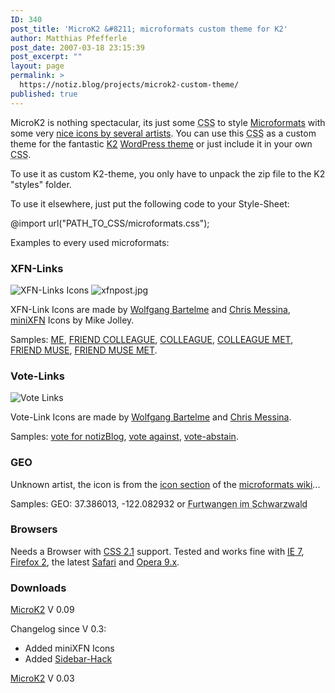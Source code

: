 ```yaml
---
ID: 340
post_title: 'MicroK2 &#8211; microformats custom theme for K2'
author: Matthias Pfefferle
post_date: 2007-03-18 23:15:39
post_excerpt: ""
layout: page
permalink: >
  https://notiz.blog/projects/microk2-custom-theme/
published: true
---
```

MicroK2 is nothing spectacular, its just some <abbr title="Cascading Style Sheets">CSS</abbr> to style <a href="http://microformats.org">Microformats</a> with some very <a href="http://microformats.org/wiki/icons">nice icons by several artists</a>. You can use this <abbr title="Cascading Style Sheets">CSS</abbr> as a custom theme for the fantastic <a href="http://getk2.com">K2</a> <a href="http://wordpress.org">WordPress theme</a> or just include it in your own <abbr title="Cascading Style Sheets">CSS</abbr>.

To use it as custom K2-theme, you only have to unpack the zip file to the K2 "styles" folder.

To use it elsewhere, just put the following code to your Style-Sheet:
<p class="code">@import url("PATH_TO_CSS/microformats.css");</p>

Examples to every used microformats:

<h3>XFN-Links</h3>

<img src='http://notiz.blog/wp-content/uploads/2007/05/xfn-links.png' alt='XFN-Links Icons' style='border: none;' /> <img src='http://notiz.blog/wp-content/uploads/2007/11/xfnpost.jpg' alt='xfnpost.jpg' />

XFN-Link Icons are made by <a href="http://www.bartelme.at/">Wolfgang Bartelme</a> and <a href="http://factoryjoe.com/blog/">Chris Messina</a>, <a href="http://blue-anvil.com/archives/minixfn-icon-set-xfn-css-implementation">miniXFN</a> Icons by Mike Jolley.

Samples: <a href="http://notiz.blog" rel="me">ME</a>, <a href="#" rel="friend colleague">FRIEND COLLEAGUE</a>, <a href="#" rel="colleague">COLLEAGUE</a>, <a href="#" rel="colleague met">COLLEAGUE MET</a>, <a href="#" rel="frient muse">FRIEND MUSE</a>, <a href="#" rel="frient muse MET">FRIEND MUSE MET</a>.

<h3>Vote-Links</h3>

<img src='http://notiz.blog/wp-content/uploads/2007/05/vote-links.png' alt='Vote Links' style='border: none;' />

Vote-Link Icons are made by <a href="http://www.bartelme.at/">Wolfgang Bartelme</a> and <a href="http://factoryjoe.com/blog/">Chris Messina</a>.

Samples: <a rev="vote-for" href="http://www.topblogs.de/sitedetails_404.html" title="vote for me">vote for notizBlog</a>, <a rev="vote-against" href="#" title="vote against ...">vote against</a>, <a rev="vote-abstain" href="#" title="vote-abstain ...">vote-abstain</a>.

<h3>GEO</h3>

Unknown artist, the icon is from the <a href="http://microformats.org/wiki/icons#Geo">icon section</a> of the <a href="http://microformats.org/wiki">microformats wiki</a>...

Samples: <span class="geo">GEO: <span class="latitude">37.386013</span>, <span class="longitude">-122.082932</span></span> or <abbr class="geo" title="48.05;8.2">Furtwangen im Schwarzwald</abbr>

<h3>Browsers</h3>

Needs a Browser with <a href="http://www.w3.org/TR/CSS21/">CSS 2.1</a> support. Tested and works fine with <a href="http://www.microsoft.com/windows/ie_intl/de/"><abbr title="Internet Explorer">IE</abbr> 7</a>, <a href="http://www.mozilla-europe.org/de/products/firefox/">Firefox 2</a>, the latest <a href="http://www.apple.com/de/safari/">Safari</a> and <a href="http://www.opera.com/download/">Opera 9.x</a>.

<h3>Downloads</h3>

<p class="download"><a href="http://notiz.blog/wp-content/uploads/2007/11/microk2.zip" onclick="javascript:urchinTracker ('/downloads/microk2');" >MicroK2</a> V 0.09</p>

Changelog since V 0.3:
<ul><li>Added miniXFN Icons</li>
<li>Added <a href="http://notiz.blog/2007/09/23/k2-sidebar-hack-2/">Sidebar-Hack</a></li></ul>

<p class="download"><a href="http://notiz.blog/wp-content/uploads/2007/05/microk2.zip" onclick="javascript:urchinTracker ('/downloads/microk2');" >MicroK2</a> V 0.03</p>